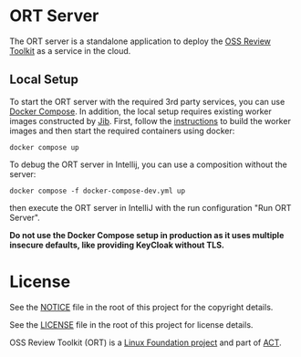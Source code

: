 # ORT Server

The ORT server is a standalone application to deploy the 
[OSS Review Toolkit](https://github.com/oss-review-toolkit/ort) as a service in the cloud.

## Local Setup

To start the ORT server with the required 3rd party services, you can use
[Docker Compose](https://docs.docker.com/compose/). In addition, the local setup requires existing worker images
constructed by [Jib](https://github.com/GoogleContainerTools/jib). First, follow the
[instructions](workers/README.md) to build the worker images and then start the required containers using docker:
```shell
docker compose up
```

To debug the ORT server in Intellij, you can use a composition without the server:
```shell
docker compose -f docker-compose-dev.yml up
```
then execute the ORT server in IntelliJ with the run configuration "Run ORT Server".

**Do not use the Docker Compose setup in production as it uses multiple insecure defaults, like providing KeyCloak without
TLS.**

# License

See the [NOTICE](./NOTICE) file in the root of this project for the copyright details.

See the [LICENSE](./LICENSE) file in the root of this project for license details.

OSS Review Toolkit (ORT) is a [Linux Foundation project](https://www.linuxfoundation.org) and part of
[ACT](https://automatecompliance.org/).
